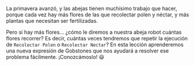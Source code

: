 La primavera avanzó, y las abejas tienen muchísimo trabajo que hacer, porque cada vez hay más flores de las que recolectar polen y néctar, y más plantas que necesitan ser fertilizadas. 

Pero si hay más flores... ¿cómo le diremos a nuestra abeja robot cuántas flores recorrer? Es decir, cuántas veces tendremos que repetir la ejecución de `Recolectar Polen` o `Recolectar Nectar`? En esta lección aprenderemos una nueva expresión de Gobstones que nos ayudará a resolver ese problema fácilmente. ¡Conozcámoslo! :smiley: